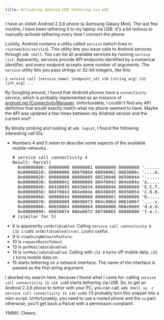 ```yaml
---
title: Activating Android USB tethering via adb
---
```


I have an oldish Android 2.3.6 phone (a Samsung Galaxy Mini). The last few
months, I have been tethering it to my laptop via USB. It's a bit tedious to
manually activate tethering every time I connect the phone.

Luckily, Android contains a utility called `service` (which lives in
`/system/bin/service`). This utility lets you issue calls to Android services
through `adb shell`. You can list all available services by running `service
list`. Apparently, services provide API endpoints identified by a numerical
identifier, and every endpoint accepts some number of arguments. The `service`
utility lets you pass strings or 32-bit integers, like this:

```
$ service call [service_name] [endpoint_id] s16 [string_arg] i32 [int_arg] ...
```

By Googling around, I found that Android phones have a `connectivity` service,
which is probably implemented as an instance of
[android.net.IConnectivityManager](https://android.googlesource.com/platform/frameworks/base/+/master/core/java/android/net/IConnectivityManager.aidl).
Unfortunately, I couldn't find any API definition that would exactly match
what my phone seemed to have. Maybe the API was updated a few times
between my Android version and the current one?

By blindly probing and looking at `adb logcat`, I found the following
interesting call IDs:

* Numbers 4 and 5 seem to describe some aspects of the available mobile
  networks.
  <pre>
  # service call connectivity 4
  Result: Parcel(
    0x00000000: 00000000 00000001 00000000 00000008 '................'
    0x00000010: 00000006 006f006d 00690062 0065006c '....m.o.b.i.l.e.'
    0x00000020: 00000000 00000005 00530048 00500044 '........H.S.D.P.'
    0x00000030: 00000041 00000009 004f0043 004e004e 'A.......C.O.N.N.'
    0x00000040: 00430045 00450054 00000044 00000009 'E.C.T.E.D.......'
    0x00000050: 004f0043 004e004e 00430045 00450054 'C.O.N.N.E.C.T.E.'
    0x00000060: 00000044 00000000 00000001 00000000 'D...............'
    0x00000070: 00000009 00690073 004c006d 0061006f '....s.i.m.L.o.a.'
    0x00000080: 00650064 00000064 00000008 006e0069 'd.e.d.......i.n.'
    0x00000090: 00650074 006e0072 00740065 00000000 't.e.r.n.e.t.....')
  # (similar for 5)
  </pre>
* 6 is apparently `setWifiEnabled`. Calling `service call connectivity 6
  i32 1` calls `setWifiEnabled(true)`. Looks useful.
* 9 is `stopUsingNetworkFeature`.
* 10 is `requestRouteToHost`.
* 13 is `getMobileDataEnabled`.
* 14 is `setMobileDataEnabled`. Calling with `i32 0` turns off mobile data,
  `i32 1` turns mobile data on.
* 15 starts tethering on a network interface. The name of the interface is
  passed as the first string argument.

I aborted my search here, because I found what I came for:
calling `service call connectivity 15 s16 usb0` starts tethering via USB.
So, to get an Android 2.3.6 phone to tether with your PC, you can
call: `adb shell su -c service call connectivity 15 s16 usb0`.
I'll probably turn this snippet into a mini-script.
Unfortunately, you need to use a rooted phone and the `su` part:
otherwise, you'll get back a Parcel with a permission complaint.

YMMV. Cheers.
